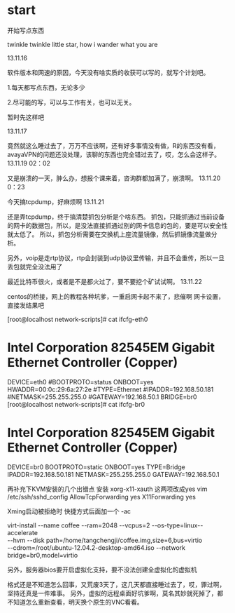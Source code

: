 start
=====

开始写点东西

twinkle twinkle little star, how i wander what you are

13.11.16

软件版本和网速的原因，今天没有啥实质的收获可以写的，就写个计划吧。

1.每天都写点东西，无论多少

2.尽可能的写，可以与工作有关，也可以无关。

暂时先这样吧

13.11.17


竟然就这么睡过去了，万万不应该啊，还有好多事情没有做，R的东西没有看，avayaVPN的问题还没处理，该聊的东西也完全错过去了，哎，怎么会这样子。
13.11.19 02：02

又是崩溃的一天，肿么办，想报个课来着，咨询群都加满了，崩溃啊。
13.11.20 0：23

今天搞tcpdump，好麻烦啊
13.11.21

还是弄tcpdump，终于搞清楚抓包分析是个啥东西。
抓包，只能抓通过当前设备的网卡的数据包，所以，是没法直接抓通过别的网卡信息的包的，要是可以安全性就太低了。
所以，抓包分析需要在交换机上座流量镜像，然后抓镜像流量做分析。

另外，voip是走rtp协议，rtp会封装到udp协议里传输，并且不会重传，所以一旦丢包就完全没法用了

最近比特币很火，或者是不是都火过了，要不要挖个矿试试啊。
13.11.22

centos的桥接，网上的教程各种坑爹，一重启网卡起不来了，悲催啊
网卡设置，直接发结果吧

[root@localhost network-scripts]# cat ifcfg-eth0
# Intel Corporation 82545EM Gigabit Ethernet Controller (Copper)
DEVICE=eth0
#BOOTPROTO=status
ONBOOT=yes
HWADDR=00:0c:29:6a:27:2e
#TYPE=Ethernet
#IPADDR=192.168.50.181
#NETMASK=255.255.255.0
#GATEWAY=192.168.50.1
BRIDGE=br0
[root@localhost network-scripts]# cat ifcfg-br0
# Intel Corporation 82545EM Gigabit Ethernet Controller (Copper)
DEVICE=br0
BOOTPROTO=static
ONBOOT=yes
TYPE=Bridge
IPADDR=192.168.50.181
NETMASK=255.255.255.0
GATEWAY=192.168.50.1

再补充下KVM安装的几个出错点
安装 xorg-x11-xauth
这两项改成yes
vim /etc/ssh/sshd_config
AllowTcpForwarding yes
X11Forwarding yes

Xming启动被拒绝时 快捷方式后面加一个 -ac

virt-install --name coffee --ram=2048 --vcpus=2 --os-type=linux--accelerate \
--hvm --disk path=/home/tangchengji/coffee.img,size=6,bus=virtio \
--cdrom=/root/ubuntu-12.04.2-desktop-amd64.iso --network bridge=br0,model=virtio

另外，服务器bios要开启虚拟化支持，要不没法创建全虚拟化的虚拟机

格式还是不知道怎么回事，又荒废3天了，这几天都直接睡过去了，哎，罪过啊，坚持还真是一件难事。
另外，虚拟的远程桌面好坑爹啊，莫名其妙就死掉了，都不知道怎么重新查看，明天换个原生的VNC看看。
